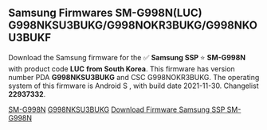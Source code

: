 <h2>Samsung Firmwares SM-G998N(LUC) G998NKSU3BUKG/G998NOKR3BUKG/G998NKOU3BUKF</h2>
Download the Samsung firmware for the ✅ <strong>Samsung SSP </strong> ⭐ <strong>SM-G998N</strong> with product code <strong>LUC</strong> <strong> from South Korea</strong>. This firmware has version number PDA <strong>G998NKSU3BUKG</strong> and CSC G998NOKR3BUKG. The operating system of this firmware is Android S , with build date 2021-11-30. Changelist <strong>22937332</strong>.


[SM-G998N](https://samfirm.shop/samsung/model/SM-G998N)
[G998NKSU3BUKG](https://samfirm.shop/samsung/pda/G998NKSU3BUKG)
[Download Firmware Samsung SSP SM-G998N](https://samfirm.shop/samsung/firmware/478895)
